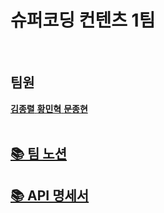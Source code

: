 # 슈퍼코딩 컨텐츠 1팀

<br>
<h2><b>팀원</b></h2>
<a href="https://github.com/kimjonglyeol"><b>김종렬</b>
<a href="https://github.com/koeyismyusername"><b>황민혁</b>
<a href="https://github.com/MoonJongHyeon1095"><b>문종현</b>
<br>
<br>
  
## [📚 팀 노션](https://www.notion.so/7-309e281557f642038fc79abab1f82a18?pvs=4)
## [📚 API 명세서](https://www.notion.so/17f8c715d3054ed198c00c95600f32d5?v=c8e24df9273541f9be5b02e71b0fcda1)
